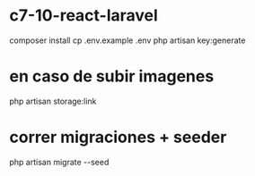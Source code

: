 # c7-10-react-laravel
 composer install
 cp .env.example .env
 php artisan key:generate

 # en caso de subir imagenes
 php artisan storage:link

 # correr migraciones + seeder
 php artisan migrate --seed